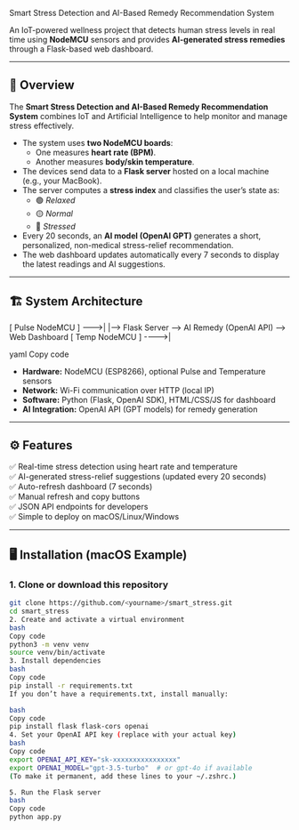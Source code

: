 Smart Stress Detection and AI-Based Remedy Recommendation System

An IoT-powered wellness project that detects human stress levels in real time using **NodeMCU** sensors and provides **AI-generated stress remedies** through a Flask-based web dashboard.

---

## 📖 Overview

The **Smart Stress Detection and AI-Based Remedy Recommendation System** combines IoT and Artificial Intelligence to help monitor and manage stress effectively.

- The system uses **two NodeMCU boards**:
  - One measures **heart rate (BPM)**.
  - Another measures **body/skin temperature**.
- The devices send data to a **Flask server** hosted on a local machine (e.g., your MacBook).
- The server computes a **stress index** and classifies the user’s state as:
  - 🟢 *Relaxed*
  - 🟡 *Normal*
  - 🔴 *Stressed*
- Every 20 seconds, an **AI model (OpenAI GPT)** generates a short, personalized, non-medical stress-relief recommendation.
- The web dashboard updates automatically every 7 seconds to display the latest readings and AI suggestions.

---

## 🏗️ System Architecture

[ Pulse NodeMCU ] --->|
|--> Flask Server --> AI Remedy (OpenAI API) --> Web Dashboard
[ Temp NodeMCU ] ---->|

yaml
Copy code

- **Hardware:** NodeMCU (ESP8266), optional Pulse and Temperature sensors  
- **Network:** Wi-Fi communication over HTTP (local IP)  
- **Software:** Python (Flask, OpenAI SDK), HTML/CSS/JS for dashboard  
- **AI Integration:** OpenAI API (GPT models) for remedy generation  

---

## ⚙️ Features

✅ Real-time stress detection using heart rate and temperature  
✅ AI-generated stress-relief suggestions (updated every 20 seconds)  
✅ Auto-refresh dashboard (7 seconds)  
✅ Manual refresh and copy buttons  
✅ JSON API endpoints for developers  
✅ Simple to deploy on macOS/Linux/Windows  


---

## 🖥️ Installation (macOS Example)

### 1. Clone or download this repository
```bash
git clone https://github.com/<yourname>/smart_stress.git
cd smart_stress
2. Create and activate a virtual environment
bash
Copy code
python3 -m venv venv
source venv/bin/activate
3. Install dependencies
bash
Copy code
pip install -r requirements.txt
If you don’t have a requirements.txt, install manually:

bash
Copy code
pip install flask flask-cors openai
4. Set your OpenAI API key (replace with your actual key)
bash
Copy code
export OPENAI_API_KEY="sk-xxxxxxxxxxxxxxxx"
export OPENAI_MODEL="gpt-3.5-turbo"  # or gpt-4o if available
(To make it permanent, add these lines to your ~/.zshrc.)

5. Run the Flask server
bash
Copy code
python app.py
